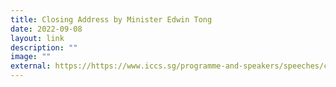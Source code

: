 ```yaml
---
title: Closing Address by Minister Edwin Tong
date: 2022-09-08
layout: link
description: ""
image: ""
external: https://https://www.iccs.sg/programme-and-speakers/speeches/closingaddress/
---
```

